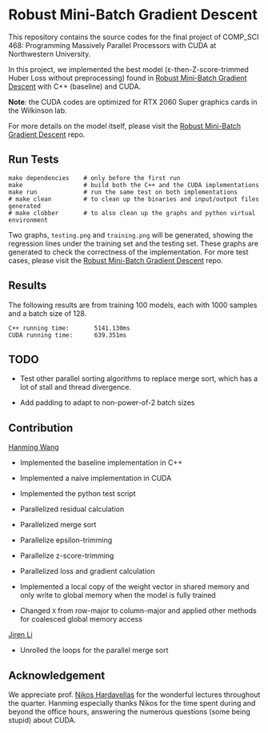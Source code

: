 # Robust Mini-Batch Gradient Descent

This repository contains the source codes for the final project of COMP_SCI 468: Programming Massively Parallel Processors with CUDA at Northwestern University.

In this project, we implemented the best model (ε-then-Z-score-trimmed Huber Loss without preprocessing) found in [Robust Mini-Batch Gradient Descent](https://github.com/WHMHammer/robust-mini-batch-gradient-descent) with C++ (baseline) and CUDA.

**Note**: the CUDA codes are optimized for RTX 2060 Super graphics cards in the Wilkinson lab.

For more details on the model itself, please visit the [Robust Mini-Batch Gradient Descent](https://github.com/WHMHammer/robust-mini-batch-gradient-descent) repo.

## Run Tests

```
make dependencies    # only before the first run
make                 # build both the C++ and the CUDA implementations
make run             # run the same test on both implementations
# make clean         # to clean up the binaries and input/output files generated
# make clobber       # to also clean up the graphs and python virtual environment
```

Two graphs, `testing.png` and `training.png` will be generated, showing the regression lines under the training set and the testing set. These graphs are generated to check the correctness of the implementation. For more test cases, please visit the [Robust Mini-Batch Gradient Descent](https://github.com/WHMHammer/robust-mini-batch-gradient-descent) repo.

## Results

The following results are from training 100 models, each with 1000 samples and a batch size of 128.

```
C++ running time:       5141.130ms
CUDA running time:      639.351ms
```

## TODO

- Test other parallel sorting algorithms to replace merge sort, which has a lot of stall and thread divergence.

- Add padding to adapt to non-power-of-2 batch sizes

## Contribution

[Hanming Wang](https://github.com/WHMHammer)

- Implemented the baseline implementation in C++

- Implemented a naive implementation in CUDA

- Implemented the python test script

- Parallelized residual calculation

- Parallelized merge sort

- Parallelize epsilon-trimming

- Parallelize z-score-trimming

- Parallelized loss and gradient calculation

- Implemented a local copy of the weight vector in shared memory and only write to global memory when the model is fully trained

- Changed `X` from row-major to column-major and applied other methods for coalesced global memory access

[Jiren Li](https://github.com/Li-Jiren)

- Unrolled the loops for the parallel merge sort

## Acknowledgement

We appreciate prof. [Nikos Hardavellas](https://users.cs.northwestern.edu/~hardav/) for the wonderful lectures throughout the quarter. Hanming especially thanks Nikos for the time spent during and beyond the office hours, answering the numerous questions (some being stupid) about CUDA.

